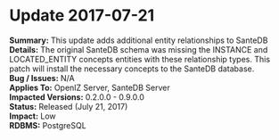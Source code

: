 # Update 2017-07-21

**Summary:** This update adds additional entity relationships to SanteDB  
**Details:** The original SanteDB schema was missing the INSTANCE and LOCATED\_ENTITY concepts entities with these relationship types. This patch will install the necessary concepts to the SanteDB database.  
**Bug / Issues:** N/A  
**Applies To:** OpenIZ Server, SanteDB Server  
**Impacted Versions:** 0.2.0.0 - 0.9.0.0   
**Status:** Released \(July 21, 2017\)  
**Impact:** Low  
**RDBMS:** PostgreSQL

